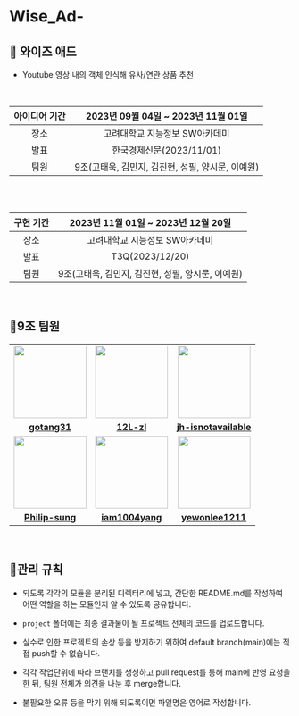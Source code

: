 # Wise_Ad-

🦉 와이즈 애드
-------------
- Youtube 영상 내의 객체 인식해 유사/연관 상품 추천

<br/>

|아이디어 기간|2023년 09월 04일 ~ 2023년 11월 01일|
|:-----:|:----:|
|장소|고려대학교 지능정보 SW아카데미|
|발표|한국경제신문(2023/11/01)|
|팀원|9조(고태욱, 김민지, 김진현, 성필, 양시문, 이예원)|

<br/>


<br/>

| 구현 기간 |2023년 11월 01일 ~ 2023년 12월 20일|
|:-----:|:----:|
|장소|고려대학교 지능정보 SW아카데미|
|발표|T3Q(2023/12/20)|
|팀원|9조(고태욱, 김민지, 김진현, 성필, 양시문, 이예원)|

<br/>


🐥9조 팀원 
---------------


<table>
 <tr>
    <td align="center"><a href="https://github.com/gotang31"><img src="https://avatars.githubusercontent.com/gotang31" width="130px;" alt=""></a></td>
    <td align="center"><a href="https://github.com/12L-zl"><img src="https://avatars.githubusercontent.com/12L-zl" width="130px;" alt=""></a></td>
    <td align="center"><a href="https://github.com/jh-isnotavailable"><img src="https://avatars.githubusercontent.com/jh-isnotavailable" width="130px;" alt=""></a></td>
  </tr>
  <tr>
    <td align="center"><a href="https://github.com/gotang31"><b>gotang31</b></a></td>
    <td align="center"><a href="https://github.com/12L-zl"><b>12L-zl</b></a></td>
    <td align="center"><a href="https://github.com/jh-isnotavailable"><b>jh-isnotavailable</b></a></td>
  </tr>
   <tr>
    <td align="center"><a href="https://github.com/Philip-sung"><img src="https://avatars.githubusercontent.com/Philip-sung" width="130px;" alt=""></a></td>
    <td align="center"><a href="https://github.com/iam1004yang"><img src="https://avatars.githubusercontent.com/iam1004yang" width="130px;" alt=""></a></td>
    <td align="center"><a href="https://github.com/yewonlee1211"><img src="https://avatars.githubusercontent.com/yewonlee1211" width="130px;" alt=""></a></td>
  </tr>
  <tr>
    <td align="center"><a href="https://github.com/Philip-sung"><b>Philip-sung</b></a></td>
    <td align="center"><a href="https://github.com/iam1004yang"><b>iam1004yang</b></a></td>
    <td align="center"><a href="https://github.com/yewonlee1211"><b>yewonlee1211</b></a></td>
  </tr>
</table>


<br/>

🌹관리 규칙
---------------
- 되도록 각각의 모듈을 분리된 디렉터리에 넣고, 간단한 README.md를 작성하여 어떤 역할을 하는 모듈인지 알 수 있도록 공유합니다.
- `project` 폴더에는 최종 결과물이 될 프로젝트 전체의 코드를 업로드합니다.

- 실수로 인한 프로젝트의 손상 등을 방지하기 위하여 default branch(main)에는 직접 push할 수 없습니다.
- 각각 작업단위에 따라 브랜치를 생성하고 pull request를 통해 main에 반영 요청을 한 뒤, 팀원 전체가 의견을 나눈 후 merge합니다.

- 불필요한 오류 등을 막기 위해 되도록이면 파일명은 영어로 작성합니다.

<br/>
